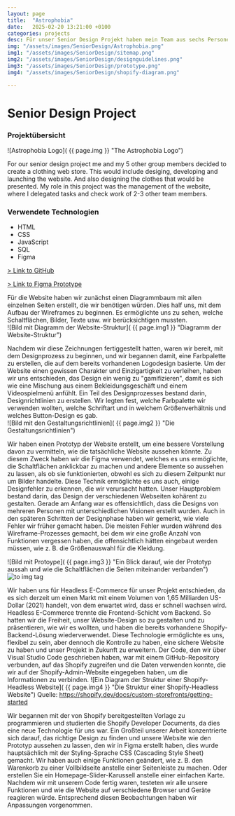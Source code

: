 ```yaml
---
layout: page
title:  "Astrophobia"
date:   2025-02-20 13:21:00 +0100
categories: projects
desc: Für unser Senior Design Projekt haben mein Team aus sechs Personen und ich uns entschieden, einen Online-Kleidungsfachhandel zu entwickeln. Dies umfasste das Design, die Entwicklung und den Launch der Website sowie das Design der präsentierten Kleidungsstücke. In diesem Projekt übernahm ich die Rolle des Website-Managements, wo ich Aufgaben delegierte und die Arbeit von 2-3 anderen Teammitgliedern überwachte.
img: "/assets/images/SeniorDesign/Astrophobia.png"
img1: "/assets/images/SeniorDesign/sitemap.png"
img2: "/assets/images/SeniorDesign/designguidelines.png"
img3: "/assets/images/SeniorDesign/prototype.png"
img4: "/assets/images/SeniorDesign/shopify-diagram.png"

---
```

# Senior Design Project
### Projektübersicht

![Astrophobia Logo]( {{ page.img }} "The Astrophobia Logo")


For our senior design project me and my 5 other group members decided to create a clothing web store. This would include desiging, developing and launching the website. And also designing the clothes that would be presented. My role in this project was the management of the website, where I delegated tasks and check work of 2-3 other team members.

### Verwendete Technologien
* HTML
* CSS
* JavaScript
* SQL
* Figma


[> Link to GitHub](https://github.com/Leaxlang/astrophobia)

[> Link to Figma Prototype](https://www.figma.com/proto/6vJ6VyqQHWaZ02j3sFybGx/Untitled?type=design&node-id=197-1658&t=FrpsZ0Jc143vjDPd-0&scaling=min-zoom&page-id=197%3A1657)


Für die Website haben wir zunächst einen Diagrammbaum mit allen einzelnen Seiten erstellt, die wir benötigen würden. Dies half uns, mit dem Aufbau der Wireframes zu beginnen. Es ermöglichte uns zu sehen, welche Schaltflächen, Bilder, Texte usw. wir berücksichtigen mussten.  
 ![Bild mit Diagramm der Website-Struktur]( {{ page.img1 }} "Diagramm der Website-Struktur")



Nachdem wir diese Zeichnungen fertiggestellt hatten, waren wir bereit, mit dem Designprozess zu beginnen, und wir begannen damit, eine Farbpalette zu erstellen, die auf dem bereits vorhandenen Logodesign basierte. Um der Website einen gewissen Charakter und Einzigartigkeit zu verleihen, haben wir uns entschieden, das Design ein wenig zu "gamifizieren", damit es sich wie eine Mischung aus einem Bekleidungsgeschäft und einem Videospielmenü anfühlt. Ein Teil des Designprozesses bestand darin, Designrichtlinien zu erstellen. Wir legten fest, welche Farbpalette wir verwenden wollten, welche Schriftart und in welchem Größenverhältnis und welches Button-Design es gab.  
![Bild mit den Gestaltungsrichtlinien]( {{ page.img2 }} "Die Gestaltungsrichtlinien")




Wir haben einen Prototyp der Website erstellt, um eine bessere Vorstellung davon zu vermitteln, wie die tatsächliche Website aussehen könnte. Zu diesem Zweck haben wir die Figma verwendet, welches es uns ermöglichte, die Schaltflächen anklickbar zu machen und andere Elemente so aussehen zu lassen, als ob sie funktionierten, obwohl es sich zu diesem Zeitpunkt nur um Bilder handelte. Diese Technik ermöglichte es uns auch, einige Designfehler zu erkennen, die wir verursacht hatten. Unser Hauptproblem bestand darin, das Design der verschiedenen Webseiten kohärent zu gestalten. Gerade am Anfang war es offensichtlich, dass die Designs von mehreren Personen mit unterschiedlichen Visionen erstellt wurden. Auch in den späteren Schritten der Designphase haben wir gemerkt, wie viele Fehler wir früher gemacht haben. Die meisten Fehler wurden während des Wireframe-Prozesses gemacht, bei dem wir eine große Anzahl von Funktionen vergessen haben, die offensichtlich hätten eingebaut werden müssen, wie z. B. die Größenauswahl für die Kleidung.
 

 ![Bild mit Protoype]( {{ page.img3 }} "Ein Blick darauf, wie der Prototyp aussah und wie die Schaltflächen die Seiten miteinander verbanden")
 <img src="{{site.baseurl | prepend: site.url}}assets/images/SeniorDesign/prototype.png" alt="to img tag" />


Wir haben uns für Headless E-Commerce für unser Projekt entschieden, da es sich derzeit um einen Markt mit einem Volumen von 1,65 Milliarden US-Dollar (2021) handelt, von dem erwartet wird, dass er schnell wachsen wird. Headless E-Commerce trennte die Frontend-Schicht vom Backend. So hatten wir die Freiheit, unser Website-Design so zu gestalten und zu präsentieren, wie wir es wollten, und haben die bereits vorhandene Shopify-Backend-Lösung wiederverwendet. Diese Technologie ermöglichte es uns, flexibel zu sein, aber dennoch die Kontrolle zu haben, eine sichere Website zu haben und unser Projekt in Zukunft zu erweitern. 
Der Code, den wir über Visual Studio Code geschrieben haben, war mit einem GitHub-Repository verbunden, auf das Shopify zugreifen und die Daten verwenden konnte, die wir auf der Shopify-Admin-Website eingegeben haben, um die Informationen zu verbinden. 
![Ein Diagram der Struktur einer Shopify-Headless Website]( {{ page.img4 }} "Die Struktur einer Shopify-Headless Website") Quelle: https://shopify.dev/docs/custom-storefronts/getting-started



Wir begannen mit der von Shopify bereitgestellten Vorlage zu programmieren und studierten die Shopify Developer Documents, da dies eine neue Technologie für uns war. Ein Großteil unserer Arbeit konzentrierte sich darauf, das richtige Design zu finden und unsere Website wie den Prototyp aussehen zu lassen, den wir in Figma erstellt haben, dies wurde hauptsächlich mit der Styling-Sprache CSS (Cascading Style Sheet) gemacht. Wir haben auch einige Funktionen geändert, wie z. B. den Warenkorb zu einer Vollbildseite anstelle einer Seitenleiste zu machen. Oder erstellen Sie ein Homepage-Slider-Karussell anstelle einer einfachen Karte. Nachdem wir mit unserem Code fertig waren, testeten wir alle unsere Funktionen und wie die Website auf verschiedene Browser und Geräte reagieren würde. Entsprechend diesen Beobachtungen haben wir Anpassungen vorgenommen. 
